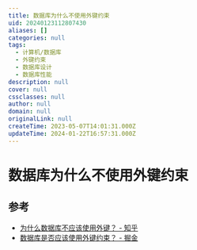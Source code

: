 ```yaml
---
title: 数据库为什么不使用外键约束
uid: 20240123112807430
aliases: []
categories: null
tags:
  - 计算机/数据库
  - 外键约束
  - 数据库设计
  - 数据库性能
description: null
cover: null
cssclasses: null
author: null
domain: null
originalLink: null
createTime: 2023-05-07T14:01:31.000Z
updateTime: 2024-01-22T16:57:31.000Z
---
```


# 数据库为什么不使用外键约束

## 参考

- [为什么数据库不应该使用外键？ - 知乎](https://zhuanlan.zhihu.com/p/252840511)
- [数据库是否应该使用外键约束？ - 掘金](https://juejin.cn/post/7177534316396691512)
